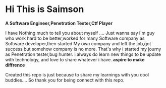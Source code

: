 # Hi This is Saimson 
**A Software Engineer,Penetration Tester,Ctf Player**

I have Nothing much to tell you about myself ....
Just wanna say i'm guy who work hard to be better,worked for many 
Software company as Software developer,then started My own company
and left the job,got success but somehow company is no more.
That's why i started my journy as Penetration tester,bug hunter.
i always do learn new things to be update with technology,
and love to share whatever i have.
**aspire to make diffrence**








Created this repo is just because to share my learnings with you cool buddies....
So thank you for being connect with this repo.
